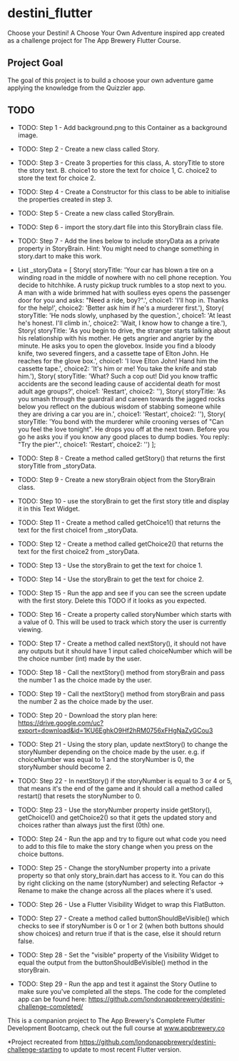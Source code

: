 # destini_flutter

Choose your Destini! A Choose Your Own Adventure inspired app created as a challenge project for The App Brewery Flutter Course.

## Project Goal

The goal of this project is to build a choose your own adventure game applying the knowledge from the Quizzler app.

## TODO

- TODO: Step 1 - Add background.png to this Container as a background image.
- TODO: Step 2 - Create a new class called Story.
- TODO: Step 3 - Create 3 properties for this class, A. storyTitle to store the story text. B. choice1 to store the text for choice 1, C. choice2 to store the text for choice 2.
- TODO: Step 4 - Create a Constructor for this class to be able to initialise the properties created in step 3.
- TODO: Step 5 - Create a new class called StoryBrain.
- TODO: Step 6 - import the story.dart file into this StoryBrain class file.
- TODO: Step 7 - Add the lines below to include storyData as a private property in StoryBrain. Hint: You might need to change something in story.dart to make this work. 
- List<Story> _storyData = \[
  Story(
      storyTitle:
      'Your car has blown a tire on a winding road in the middle of nowhere with no cell phone reception. You decide to hitchhike. A rusty pickup truck rumbles to a stop next to you. A man with a wide brimmed hat with soulless eyes opens the passenger door for you and asks: "Need a ride, boy?".',
      choice1: 'I\'ll hop in. Thanks for the help!',
      choice2: 'Better ask him if he\'s a murderer first.'),
  Story(
      storyTitle: 'He nods slowly, unphased by the question.',
      choice1: 'At least he\'s honest. I\'ll climb in.',
      choice2: 'Wait, I know how to change a tire.'),
  Story(
      storyTitle:
      'As you begin to drive, the stranger starts talking about his relationship with his mother. He gets angrier and angrier by the minute. He asks you to open the glovebox. Inside you find a bloody knife, two severed fingers, and a cassette tape of Elton John. He reaches for the glove box.',
      choice1: 'I love Elton John! Hand him the cassette tape.',
      choice2: 'It\'s him or me! You take the knife and stab him.'),
  Story(
      storyTitle:
      'What? Such a cop out! Did you know traffic accidents are the second leading cause of accidental death for most adult age groups?',
      choice1: 'Restart',
      choice2: ''),
  Story(
      storyTitle:
      'As you smash through the guardrail and careen towards the jagged rocks below you reflect on the dubious wisdom of stabbing someone while they are driving a car you are in.',
      choice1: 'Restart',
      choice2: ''),
  Story(
      storyTitle:
      'You bond with the murderer while crooning verses of "Can you feel the love tonight". He drops you off at the next town. Before you go he asks you if you know any good places to dump bodies. You reply: "Try the pier".',
      choice1: 'Restart',
      choice2: '')
\];

- TODO: Step 8 - Create a method called getStory() that returns the first storyTitle from _storyData.
- TODO: Step 9 - Create a new storyBrain object from the StoryBrain class.
- TODO: Step 10 - use the storyBrain to get the first story title and display it in this Text Widget.
- TODO: Step 11 - Create a method called getChoice1() that returns the text for the first choice1 from _storyData.
- TODO: Step 12 - Create a method called getChoice2() that returns the text for the first choice2 from _storyData.
- TODO: Step 13 - Use the storyBrain to get the text for choice 1.
- TODO: Step 14 - Use the storyBrain to get the text for choice 2.
- TODO: Step 15 - Run the app and see if you can see the screen update with the first story. Delete this TODO if it looks as you expected.
- TODO: Step 16 - Create a property called storyNumber which starts with a value of 0. This will be used to track which story the user is currently viewing.
- TODO: Step 17 - Create a method called nextStory(), it should not have any outputs but it should have 1 input called choiceNumber which will be the choice number (int) made by the user.
- TODO: Step 18 - Call the nextStory() method from storyBrain and pass the number 1 as the choice made by the user.
- TODO: Step 19 - Call the nextStory() method from storyBrain and pass the number 2 as the choice made by the user.
- TODO: Step 20 - Download the story plan here: https://drive.google.com/uc?export=download&id=1KU6EghkO9Hf2hRM0756xFHgNaZyGCou3
- TODO: Step 21 - Using the story plan, update nextStory() to change the storyNumber depending on the choice made by the user. e.g. if choiceNumber was equal to 1 and the storyNumber is 0, the storyNumber should become 2.
- TODO: Step 22 - In nextStory() if the storyNumber is equal to 3 or 4 or 5, that means it's the end of the game and it should call a method called restart() that resets the storyNumber to 0.
- TODO: Step 23 - Use the storyNumber property inside getStory(), getChoice1() and getChoice2() so that it gets the updated story and choices rather than always just the first (0th) one.
- TODO: Step 24 - Run the app and try to figure out what code you need to add to this file to make the story change when you press on the choice buttons.
- TODO: Step 25 - Change the storyNumber property into a private property so that only story_brain.dart has access to it. You can do this by right clicking on the name (storyNumber) and selecting Refactor -> Rename to make the change across all the places where it's used.
- TODO: Step 26 - Use a Flutter Visibility Widget to wrap this FlatButton.
- TODO: Step 27 - Create a method called buttonShouldBeVisible() which checks to see if storyNumber is 0 or 1 or 2 (when both buttons should show choices) and return true if that is the case, else it should return false.
- TODO: Step 28 - Set the "visible" property of the Visibility Widget to equal the output from the buttonShouldBeVisible() method in the storyBrain.
- TODO: Step 29 - Run the app and test it against the Story Outline to make sure you've completed all the steps. The code for the completed app can be found here: https://github.com/londonappbrewery/destini-challenge-completed/


This is a companion project to The App Brewery's Complete Flutter Development Bootcamp, check out the full course at www.appbrewery.co

*Project recreated from https://github.com/londonappbrewery/destini-challenge-starting to update to most recent Flutter version.
